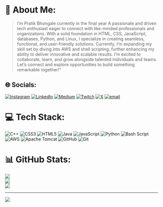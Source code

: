 # 💫 About Me:
>I’m Pratik Bhongale currently in the final year A passionate and driven tech enthusiast eager to connect with like-minded professionals and organizations. With a solid foundation in HTML, CSS, JavaScript, databases, Python, and Linux, I specialize in creating seamless, functional, and user-friendly solutions. Currently, I’m expanding my skill set by diving into AWS and shell scripting, further enhancing my ability to deliver innovative and scalable results. I’m excited to collaborate, learn, and grow alongside talented individuals and teams. Let’s connect and explore opportunities to build something remarkable together!"


## 🌐 Socials:
[![Instagram](https://img.shields.io/badge/Instagram-%23E4405F.svg?logo=Instagram&logoColor=white)](https://instagram.com/https://www.instagram.com/https://www.instagram.com/pratik_bhongale_8922?igsh=y2uwdxfnmtf3ntjq) [![LinkedIn](https://img.shields.io/badge/LinkedIn-%230077B5.svg?logo=linkedin&logoColor=white)](pratik-bhongale-860222231) [![Medium](https://img.shields.io/badge/Medium-12100E?logo=medium&logoColor=white)](https://medium.com/@@awspratikbhongale13) [![Twitch](https://img.shields.io/badge/Twitch-%239146FF.svg?logo=Twitch&logoColor=white)](https://twitch.tv/pratikbhongale2) [![X](https://img.shields.io/badge/X-black.svg?logo=X&logoColor=white)](https://x.com/pratikbhongale2) [![email](https://img.shields.io/badge/Email-D14836?logo=gmail&logoColor=white)](mailto:pratikbhongale01@gmail.com) 

# 💻 Tech Stack:
![C++](https://img.shields.io/badge/c++-%2300599C.svg?style=for-the-badge&logo=c%2B%2B&logoColor=white) ![CSS3](https://img.shields.io/badge/css3-%231572B6.svg?style=for-the-badge&logo=css3&logoColor=white) ![HTML5](https://img.shields.io/badge/html5-%23E34F26.svg?style=for-the-badge&logo=html5&logoColor=white) ![Java](https://img.shields.io/badge/java-%23ED8B00.svg?style=for-the-badge&logo=openjdk&logoColor=white) ![JavaScript](https://img.shields.io/badge/javascript-%23323330.svg?style=for-the-badge&logo=javascript&logoColor=%23F7DF1E) ![Python](https://img.shields.io/badge/python-3670A0?style=for-the-badge&logo=python&logoColor=ffdd54) ![Bash Script](https://img.shields.io/badge/bash_script-%23121011.svg?style=for-the-badge&logo=gnu-bash&logoColor=white) ![AWS](https://img.shields.io/badge/AWS-%23FF9900.svg?style=for-the-badge&logo=amazon-aws&logoColor=white) ![Apache Tomcat](https://img.shields.io/badge/apache%20tomcat-%23F8DC75.svg?style=for-the-badge&logo=apache-tomcat&logoColor=black) ![GitHub](https://img.shields.io/badge/github-%23121011.svg?style=for-the-badge&logo=github&logoColor=white) ![Git](https://img.shields.io/badge/git-%23F05033.svg?style=for-the-badge&logo=git&logoColor=white)
# 📊 GitHub Stats:
![](https://github-readme-stats.vercel.app/api?username=pratikbhongale&theme=dark&hide_border=false&include_all_commits=false&count_private=false)<br/>
![](https://nirzak-streak-stats.vercel.app/?user=pratikbhongale&theme=dark&hide_border=false)<br/>
![](https://github-readme-stats.vercel.app/api/top-langs/?username=pratikbhongale&theme=dark&hide_border=false&include_all_commits=false&count_private=false&layout=compact)

---
[![](https://visitcount.itsvg.in/api?id=pratikbhongale&icon=0&color=0)](https://visitcount.itsvg.in)

<!-- Proudly created with GPRM ( https://gprm.itsvg.in ) -->
